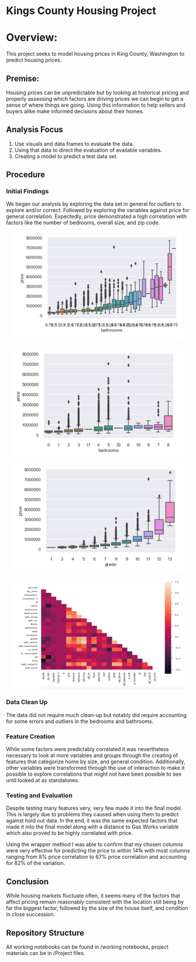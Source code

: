 # Kings County Housing Project
 

Overview:
======
This project seeks to model housing prices in King County, Washington to predict housing prices. 

## Premise: 

Housing prices can be unpredictable but by looking at historical pricing and properly assessing which factors are driving prices we can begin to get a sense of where things are going. Using this information to help sellers and buyers alike make informed decisions about their homes. 

## Analysis Focus
1. Use visuals and data frames to evaluate the data.
2. Using that data to direct the evaluation of available variables.  
3. Creating a model to predict a test data set.

## Procedure

### Initial Findings 

We began our analysis by exploring the data set in general for outliers to explore and/or correct. Followed by exploring the variables against price for general correlation. Expectedly, price demonstrated a high correlation with factors like the number of bedrooms, overall size, and zip code. 

<p align="center">
  <img width="460" height="300" src=images/Bathrooms.png>
</p>

<p align="center">
  <img width="460" height="300" src=images/Bedrooms.png>
</p>

<p align="center">
  <img width="460" height="300" src=images/Grade.png>
</p>

<p align="center">
  <img width="460" height="300" src=images/Corr.png>
</p>


### Data Clean Up

The data did not require much clean-up but notably did require accounting for some errors and outliers in the bedrooms and bathrooms.


### Feature Creation 

While some factors were predictably correlated it was nevertheless necessary to look at more variables and groups through the creating of features that categorize home by size, and general condition. Additionally, other variables were transformed through the use of interaction to make it possible to explore correlations that might not have been possible to see until looked at as standalones.  

### Testing and Evaluation

Despite testing many features very, very few made it into the final model. This is largely due to problems they caused when using them to predict against hold out data. In the end, it was the same expected factors that made it into the final model along with a distance to Gas Works variable which also proved to be highly correlated with price.  

Using the wrapper method I was able to confirm that my chosen columns were very effective for predicting the price to within 141k with most columns ranging from 8% price correlation to 67% price correlation and accounting for 82% of the variation. 

## Conclusion 

While housing markets fluctuate often, it seems many of the factors that affect pricing remain reasonably consistent with the location still being by far the biggest factor, followed by the size of the house itself, and condition in close succession. 

## Repository Structure  
All working notebooks can be found in /working notebooks, project materials can be in /Project files.


